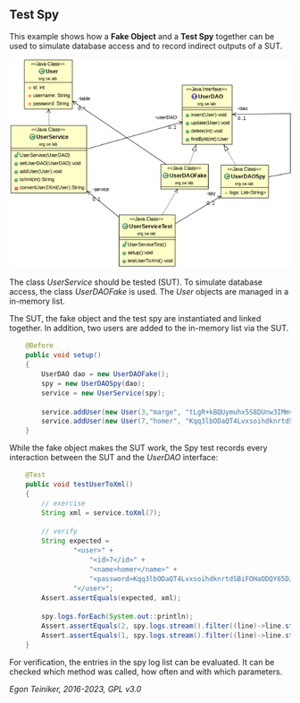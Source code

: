 ## Test Spy

This example shows how a **Fake Object** and a **Test Spy** together can be 
used to simulate database access and to record indirect outputs of a SUT.

![Class Diagram](ClassDiagram.png)

The class *UserService* should be tested (SUT). 
To simulate database access, the class *UserDAOFake* is used. 
The *User* objects are managed in a in-memory list.

The SUT, the fake object and the test spy are instantiated and linked 
together. In addition, two users are added to the in-memory list via the 
SUT.

```java
    @Before
    public void setup()
    {
        UserDAO dao = new UserDAOFake();
        spy = new UserDAOSpy(dao);
        service = new UserService(spy);

        service.addUser(new User(3,"marge", "tLgR+kBQUymuhx5S8DUnw3IMmvf7hgeBllhTXFSExB4="));
        service.addUser(new User(7,"homer", "Kqq3lbODaQT4LvxsoihdknrtdSBiFOHaODQY65DJBS8="));
    }    
```

While the fake object makes the SUT work, the Spy test records every 
interaction between the SUT and the *UserDAO* interface:

```java
    @Test
    public void testUserToXml()
    {
    	// exercise
        String xml = service.toXml(7);
        
        // verify
        String expected =
                "<user>" +
                    "<id>7</id>" +
                    "<name>homer</name>" +
                    "<password>Kqq3lbODaQT4LvxsoihdknrtdSBiFOHaODQY65DJBS8=</password>" +
                "</user>";
        Assert.assertEquals(expected, xml);

        spy.logs.forEach(System.out::println);
        Assert.assertEquals(2, spy.logs.stream().filter((line)->line.startsWith("insert")).count());
        Assert.assertEquals(1, spy.logs.stream().filter((line)->line.startsWith("findById")).count());
    }
```
For verification, the entries in the spy log list can be evaluated. 
It can be checked which method was called, how often and with which parameters.


*Egon Teiniker, 2016-2023, GPL v3.0*
